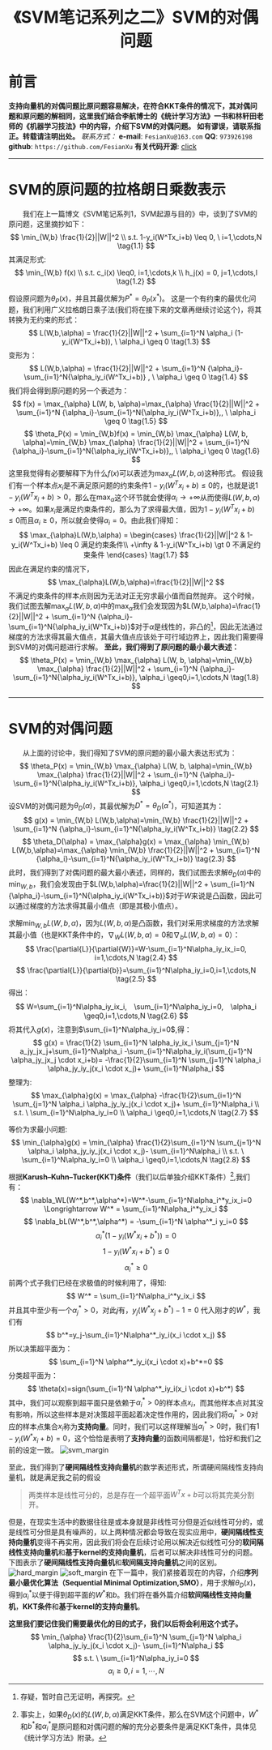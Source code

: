 <div align=center>
<font size="6"><b>《SVM笔记系列之二》SVM的对偶问题</b></font> 
</div>

# 前言
**支持向量机的对偶问题比原问题容易解决，在符合KKT条件的情况下，其对偶问题和原问题的解相同，这里我们结合李航博士的《统计学习方法》一书和林轩田老师的《机器学习技法》中的内容，介绍下SVM的对偶问题。**
**如有谬误，请联系指正。转载请注明出处。**
*联系方式：*
**e-mail**: `FesianXu@163.com`
**QQ**: `973926198`
**github**: `https://github.com/FesianXu`
**有关代码开源**: [click][click]

*****

# SVM的原问题的拉格朗日乘数表示
　　我们在上一篇博文《SVM笔记系列1，SVM起源与目的》中，谈到了SVM的原问题，这里摘抄如下：
$$
\min_{W,b} \frac{1}{2}||W||^2 \\
s.t. 1-y_i(W^Tx_i+b) \leq 0, \ i=1,\cdots,N
\tag{1.1}
$$
其满足形式:
$$
\min_{W,b} f(x) \\
s.t. c_i(x) \leq0, i=1,\cdots,k \\
h_j(x) = 0, j=1,\cdots,l
\tag{1.2}
$$

假设原问题为$\theta_P(x)$，并且其最优解为$P^*=\theta_P(x^*)$。
这是一个有约束的最优化问题，我们利用广义拉格朗日乘子法(我们将在接下来的文章再继续讨论这个)，将其转换为无约束的形式：
$$
L(W,b,\alpha) = \frac{1}{2}||W||^2 + \sum_{i=1}^N \alpha_i (1-y_i(W^Tx_i+b)), \ \alpha_i \geq 0
\tag{1.3}
$$
变形为：
$$
L(W,b,\alpha) = \frac{1}{2}||W||^2 + \sum_{i=1}^N {\alpha_i}-\sum_{i=1}^N{\alpha_iy_i(W^Tx_i+b)} , \ \alpha_i \geq 0
\tag{1.4}
$$
我们将会得到原问题的另一个表述为：
$$
f(x) = \max_{\alpha} L(W, b, \alpha)=\max_{\alpha} \frac{1}{2}||W||^2 + \sum_{i=1}^N {\alpha_i}-\sum_{i=1}^N{\alpha_iy_i(W^Tx_i+b)},, \ \alpha_i \geq 0
\tag{1.5}
$$
$$
\theta_P(x) = \min_{W,b}f(x) = \min_{W,b} \max_{\alpha} L(W, b, \alpha)=\min_{W,b} \max_{\alpha} \frac{1}{2}||W||^2 + \sum_{i=1}^N {\alpha_i}-\sum_{i=1}^N{\alpha_iy_i(W^Tx_i+b)},, \ \alpha_i \geq 0
\tag{1.6}
$$
这里我觉得有必要解释下为什么$f(x)$可以表述为$\max_{\alpha} L(W, b, \alpha)$这种形式。
假设我们有一个样本点$x_i$是不满足原问题的约束条件$1-y_i(W^Tx_i+b) \leq 0$的，也就是说$1-y_i(W^Tx_i+b) \gt 0$，那么在$\max_{\alpha}$这个环节就会使得$\alpha_i \rightarrow +\infty$从而使得$L(W,b,\alpha) \rightarrow +\infty$。如果$x_i$是满足约束条件的，那么为了求得最大值，因为$1-y_i(W^Tx_i+b) \leq 0$而且$\alpha_i \geq 0$，所以就会使得$\alpha_i = 0$。由此我们得知：
$$
\max_{\alpha}L(W,b,\alpha) = \begin{cases}  
\frac{1}{2}||W||^2 & 1-y_i(W^Tx_i+b) \leq 0 满足约束条件\\
+\infty & 1-y_i(W^Tx_i+b) \gt 0 不满足约束条件
\end{cases}
\tag{1.7}
$$
因此在满足约束的情况下，
$$
\max_{\alpha}L(W,b,\alpha)=\frac{1}{2}||W||^2
$$
不满足约束条件的样本点则因为无法对正无穷求最小值而自然抛弃。
这个时候，我们试图去解$\max_{\alpha}L(W,b,\alpha)$中的$\max_{\alpha}$我们会发现因为$L(W,b,\alpha)=\frac{1}{2}||W||^2 + \sum_{i=1}^N {\alpha_i}-\sum_{i=1}^N{\alpha_iy_i(W^Tx_i+b)}$对于$\alpha$是线性的，非凸的[^1]，因此无法通过梯度的方法求得其最大值点，其最大值点应该处于可行域边界上，因此我们需要得到SVM的对偶问题进行求解。
**至此，我们得到了原问题的最小最大表述：**
$$
\theta_P(x) = \min_{W,b} \max_{\alpha} L(W, b, \alpha)=\min_{W,b} \max_{\alpha} \frac{1}{2}||W||^2 + \sum_{i=1}^N {\alpha_i}-\sum_{i=1}^N{\alpha_iy_i(W^Tx_i+b)}, \alpha_i \geq0,i=1,\cdots,N
\tag{1.8}
$$


****
# SVM的对偶问题
　　从上面的讨论中，我们得知了SVM的原问题的最小最大表达形式为：
$$
\theta_P(x) = \min_{W,b} \max_{\alpha} L(W, b, \alpha)=\min_{W,b} \max_{\alpha} \frac{1}{2}||W||^2 + \sum_{i=1}^N {\alpha_i}-\sum_{i=1}^N{\alpha_iy_i(W^Tx_i+b)}, \alpha_i \geq0,i=1,\cdots,N
\tag{2.1}
$$
设SVM的对偶问题为$\theta_D(\alpha)$，其最优解为$D^*=\theta_D(\alpha^*)$，可知道其为：
$$
g(x) = \min_{W,b} L(W,b,\alpha)=\min_{W,b} \frac{1}{2}||W||^2 + \sum_{i=1}^N {\alpha_i}-\sum_{i=1}^N{\alpha_iy_i(W^Tx_i+b)}
\tag{2.2}
$$
$$
\theta_D(\alpha) = \max_{\alpha}g(x) = \max_{\alpha} \min_{W,b} L(W,b,\alpha)=\max_{\alpha} \min_{W,b} \frac{1}{2}||W||^2 + \sum_{i=1}^N {\alpha_i}-\sum_{i=1}^N{\alpha_iy_i(W^Tx_i+b)}
\tag{2.3}
$$
此时，我们得到了对偶问题的最大最小表述，同样的，我们试图去求解$\theta_D(\alpha)$中的$\min_{W,b}$，我们会发现由于$L(W,b,\alpha)=\frac{1}{2}||W||^2 + \sum_{i=1}^N {\alpha_i}-\sum_{i=1}^N{\alpha_iy_i(W^Tx_i+b)}$对于$W$来说是凸函数，因此可以通过梯度的方法求得其最小值点（即是其极小值点）。



求解$\min_{W,b} L(W,b,\alpha)$，因为$L(W,b,\alpha)$是凸函数，我们对采用求梯度的方法求解其最小值（也是KKT条件中的，$\nabla_WL(W,b,\alpha)=0$和$\nabla_b L(W,b,\alpha)=0$）：
$$
\frac{\partial{L}}{\partial{W}}=W-\sum_{i=1}^N\alpha_iy_ix_i=0, i=1,\cdots,N
\tag{2.4}
$$
$$
\frac{\partial{L}}{\partial{b}}=\sum_{i=1}^N\alpha_iy_i=0,i=1,\cdots,N
\tag{2.5}
$$
得出：
$$
W=\sum_{i=1}^N\alpha_iy_ix_i,　\sum_{i=1}^N\alpha_iy_i=0,　\alpha_i \geq0,i=1,\cdots,N
\tag{2.6}
$$
将其代入$g(x)$，注意到$\sum_{i=1}^N\alpha_iy_i=0$,得：
$$
g(x) = 
\frac{1}{2} \sum_{i=1}^N \alpha_iy_ix_i \sum_{j=1}^N a_jy_jx_j+\sum_{i=1}^N\alpha_i
-\sum_{i=1}^N\alpha_iy_i(\sum_{j=1}^N \alpha_jy_jx_j \cdot x_i+b)= 
-\frac{1}{2}\sum_{i=1}^N \sum_{j=1}^N \alpha_i \alpha_jy_iy_j(x_i \cdot x_j)+ \sum_{i=1}^N\alpha_i
$$
整理为:
$$
\max_{\alpha}g(x) = \max_{\alpha}
-\frac{1}{2}\sum_{i=1}^N \sum_{j=1}^N \alpha_i \alpha_jy_iy_j(x_i \cdot x_j)+ \sum_{i=1}^N\alpha_i \\
s.t. \ \sum_{i=1}^N\alpha_iy_i=0 \\
\alpha_i \geq0,i=1,\cdots,N
\tag{2.7}
$$

等价为求最小问题:
$$
\min_{\alpha}g(x) = \min_{\alpha}
\frac{1}{2}\sum_{i=1}^N \sum_{j=1}^N \alpha_i \alpha_jy_iy_j(x_i \cdot x_j)- \sum_{i=1}^N\alpha_i \\
s.t. \ \sum_{i=1}^N\alpha_iy_i=0 \\
\alpha_i \geq0,i=1,\cdots,N
\tag{2.8}
$$


根据**Karush–Kuhn–Tucker(KKT)条件**（我们以后单独介绍KKT条件）[^2],我们有：
$$
\nabla_WL(W^*,b^*,\alpha^*)=W^*-\sum_{i=1}^N\alpha_i^*y_ix_i=0 \Longrightarrow W^* = \sum_{i=1}^N\alpha_i^*y_ix_i
$$
$$
\nabla_bL(W^*,b^*,\alpha^*) = 
-\sum_{i=1}^N \alpha^*_i y_i=0
$$
$$
\alpha^*_i(1-y_i(W^*x_i+b^*))=0
$$
$$
1-y_i(W^*x_i+b^*) \leq0
$$
$$
\alpha^*_i \geq0
$$
前两个式子我们已经在求极值的时候利用了，得知:
$$
W^* = \sum_{i=1}^N\alpha_i^*y_ix_i
$$
并且其中至少有一个$\alpha_j^* \gt 0$，对此$j$有，$y_j(W^*x_j+b^*)-1=0$
代入刚才的$W^*$，我们有
$$
b^*=y_j-\sum_{i=1}^N\alpha^*_iy_i(x_i \cdot x_j)
$$
所以决策超平面为：
$$
\sum_{i=1}^N \alpha^*_iy_i(x_i \cdot x)+b^*=0
$$
分类超平面为：
$$
\theta(x)=sign(\sum_{i=1}^N \alpha^*_iy_i(x_i \cdot x)+b^*)
$$
其中，我们可以观察到超平面只是依赖于$\alpha_i^*>0$的样本点$x_i$，而其他样本点对其没有影响，所以这些样本是对决策超平面起着决定性作用的，因此我们将$\alpha_i^*>0$对应的样本点集合$x_i$称为**支持向量**。同时，我们可以这样理解当$\alpha^*_i >0$时，我们有$1-y_i(W^*x_i+b)=0$，这个恰恰是表明了**支持向量**的函数间隔都是1，恰好和我们之前的设定一致。
![svm_margin][svm_margin]


至此，我们得到了**硬间隔线性支持向量机**的数学表述形式，所谓硬间隔线性支持向量机，就是满足我之前的假设
> 两类样本是线性可分的，总是存在一个超平面$W^Tx+b$可以将其完美分割开。

但是，在现实生活中的数据往往是或本身就是非线性可分但是近似线性可分的，或是线性可分但是具有噪声的，以上两种情况都会导致在现实应用中，**硬间隔线性支持向量机**变得不再实用，因此我们将会在后续讨论用以解决近似线性可分的**软间隔线性支持向量机**和**基于kernel的支持向量机**，后者可以解决非线性可分的问题。下图表示了**硬间隔线性支持向量机**和**软间隔支持向量机**之间的区别。
![hard_margin][hard_margin]
![soft_margin][soft_margin]
在下一篇中，我们紧接着现在的内容，介绍**序列最小最优化算法（Sequential Minimal Optimization,SMO）**，用于求解$\theta_D(x)$，得到$\alpha^*_i$以便于得到超平面的$W^*$和$b$。我们将在番外篇介绍**软间隔线性支持向量机**，**KKT条件**和**基于kernel的支持向量机**。

**这里我们要记住我们需要最优化的目的式子，我们以后将会利用这个式子。**
$$
\min_{\alpha}
\frac{1}{2}\sum_{i=1}^N \sum_{j=1}^N \alpha_i \alpha_jy_iy_j(x_i \cdot x_j)- \sum_{i=1}^N\alpha_i
$$
$$
s.t. \ \sum_{i=1}^N\alpha_iy_i=0
$$
$$
\alpha_i \geq0,i=1,\cdots,N
$$



[click]: https://github.com/FesianXu/AI_Blog/tree/master/SVM%E7%9B%B8%E5%85%B3
[svm_margin]: ./imgs/svm_margin_2.png
[hard_margin]: ./imgs/hard_margin_svm.png
[soft_margin]: ./imgs/soft_margin_svm.png

[^1]: 存疑，暂时自己无证明，再探究。
[^2]: 事实上，如果$\theta_D(x)$的$L(W,b,\alpha)$满足KKT条件，那么在SVM这个问题中，$W^*$和$b^*$和$\alpha^*_i$是原问题和对偶问题的解的充分必要条件是满足KKT条件，具体见《统计学习方法》附录。
